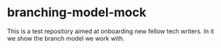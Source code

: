 # branching-model-mock
This is a test repository aimed at onboarding new fellow tech writers. In it we show the branch model we work with.
